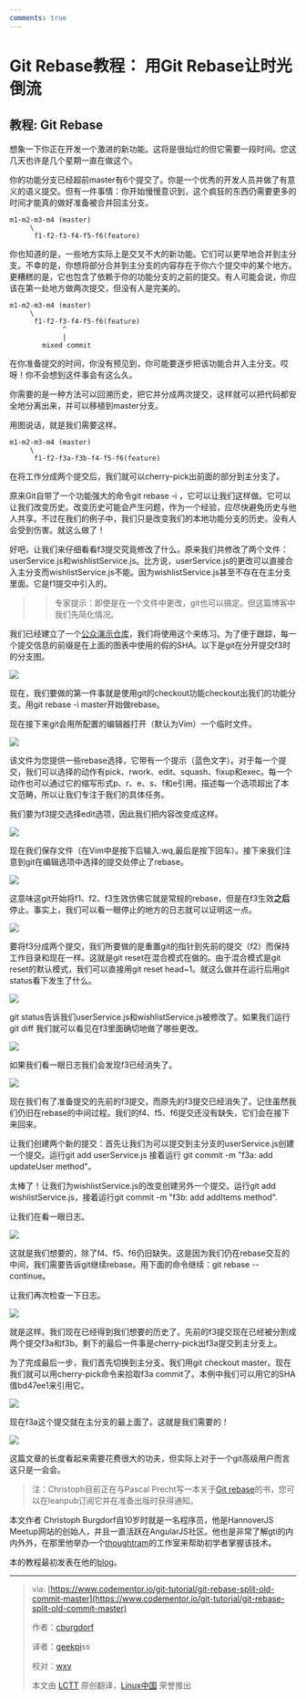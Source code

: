 ```yaml
---
comments: true
---
```


Git Rebase教程： 用Git Rebase让时光倒流
================================================================================

## 教程: Git Rebase ###

想象一下你正在开发一个激进的新功能。这将是很灿烂的但它需要一段时间。您这几天也许是几个星期一直在做这个。

你的功能分支已经超前master有6个提交了。你是一个优秀的开发人员并做了有意义的语义提交。但有一件事情：你开始慢慢意识到，这个疯狂的东西仍需要更多的时间才能真的做好准备被合并回主分支。

    m1-m2-m3-m4 (master)
         \ 
          f1-f2-f3-f4-f5-f6(feature)

你也知道的是，一些地方实际上是交叉不大的新功能。它们可以更早地合并到主分支。不幸的是，你想将部分合并到主分支的内容存在于你六个提交中的某个地方。更糟糕的是，它也包含了依赖于你的功能分支的之前的提交。有人可能会说，你应该在第一处地方做两次提交，但没有人是完美的。

    m1-m2-m3-m4 (master)
         \ 
          f1-f2-f3-f4-f5-f6(feature)
                 ^
                 |
            mixed commit

在你准备提交的时间，你没有预见到，你可能要逐步把该功能合并入主分支。哎呀！你不会想到这件事会有这么久。

你需要的是一种方法可以回溯历史，把它并分成两次提交，这样就可以把代码都安全地分离出来，并可以移植到master分支。

用图说话，就是我们需要这样。

    m1-m2-m3-m4 (master)
         \ 
          f1-f2-f3a-f3b-f4-f5-f6(feature)

在将工作分成两个提交后，我们就可以cherry-pick出前面的部分到主分支了。

原来Git自带了一个功能强大的命令git rebase -i ，它可以让我们这样做。它可以让我们改变历史。改变历史可能会产生问题，作为一个经验，应尽快避免历史与他人共享。不过在我们的例子中，我们只是改变我们的本地功能分支的历史。没有人会受到伤害。就这么做了！

好吧，让我们来仔细看看f3提交究竟修改了什么。原来我们共修改了两个文件：userService.js和wishlistService.js。比方说，userService.js的更改可以直接合入主分支而wishlistService.js不能。因为wishlistService.js甚至不存在在主分支里面。它是f1提交中引入的。

>>专家提示：即使是在一个文件中更改，git也可以搞定。但这篇博客中我们先简化情况。

我们已经建立了一个[公众演示仓库](https://github.com/thoughtram/interactive-rebase-demo)，我们将使用这个来练习。为了便于跟踪，每一个提交信息的前缀是在上面的图表中使用的假的SHA。以下是git在分开提交f3时的分支图。

![](https://s3.amazonaws.com/codementor_content/2014-Sep-week3/git1.png)

现在，我们要做的第一件事就是使用git的checkout功能checkout出我们的功能分支。用git rebase -i master开始做rebase。

现在接下来git会用所配置的编辑器打开（默认为Vim）一个临时文件。

![](https://s3.amazonaws.com/codementor_content/2014-Sep-week3/git2.png)

该文件为您提供一些rebase选择，它带有一个提示（蓝色文字）。对于每一个提交，我们可以选择的动作有pick、rwork、edit、squash、fixup和exec。每一个动作也可以通过它的缩写形式p、r、e、s、f和e引用。描述每一个选项超出了本文范畴，所以让我们专注于我们的具体任务。

我们要为f3提交选择edit选项，因此我们把内容改变成这样。

![](https://s3.amazonaws.com/codementor_content/2014-Sep-week3/git3.png)

现在我们保存文件（在Vim中是按下<ESC>后输入:wq,最后是按下回车）。接下来我们注意到git在编辑选项中选择的提交处停止了rebase。

![](https://s3.amazonaws.com/codementor_content/2014-Sep-week3/git4.jpg)

这意味这git开始将f1、f2、f3生效仿佛它就是常规的rebase，但是在f3生效**之后**停止。事实上，我们可以看一眼停止的地方的日志就可以证明这一点。

![](https://s3.amazonaws.com/codementor_content/2014-Sep-week3/git5.png)

要将f3分成两个提交，我们所要做的是重置git的指针到先前的提交（f2）而保持工作目录和现在一样。这就是git reset在混合模式在做的。由于混合模式是git reset的默认模式，我们可以直接用git reset head~1。就这么做并在运行后用git status看下发生了什么。

![](https://s3.amazonaws.com/codementor_content/2014-Sep-week3/git6.png)

git status告诉我们userService.js和wishlistService.js被修改了。如果我们运行 git diff 我们就可以看见在f3里面确切地做了哪些更改。

![](https://s3.amazonaws.com/codementor_content/2014-Sep-week3/git7.png)

如果我们看一眼日志我们会发现f3已经消失了。

![](https://s3.amazonaws.com/codementor_content/2014-Sep-week3/git8.png)

现在我们有了准备提交的先前的f3提交，而原先的f3提交已经消失了。记住虽然我们仍旧在rebase的中间过程。我们的f4、f5、f6提交还没有缺失，它们会在接下来回来。

让我们创建两个新的提交：首先让我们为可以提交到主分支的userService.js创建一个提交。运行git add userService.js 接着运行 git commit -m "f3a: add updateUser method"。

太棒了！让我们为wishlistService.js的改变创建另外一个提交。运行git add wishlistService.js，接着运行git commit -m "f3b: add addItems method".

让我们在看一眼日志。

![](https://s3.amazonaws.com/codementor_content/2014-Sep-week3/git9.png)

这就是我们想要的，除了f4、f5、f6仍旧缺失。这是因为我们仍在rebase交互的中间，我们需要告诉git继续rebase。用下面的命令继续：git rebase --continue。

让我们再次检查一下日志。

![](https://s3.amazonaws.com/codementor_content/2014-Sep-week3/git10.png)

就是这样。我们现在已经得到我们想要的历史了。先前的f3提交现在已经被分割成两个提交f3a和f3b。剩下的最后一件事是cherry-pick出f3a提交到主分支上。

为了完成最后一步，我们首先切换到主分支。我们用git checkout master。现在我们就可以用cherry-pick命令来拾取f3a commit了。本例中我们可以用它的SHA值bd47ee1来引用它。

![](https://s3.amazonaws.com/codementor_content/2014-Sep-week3/git11.png)

现在f3a这个提交就在主分支的最上面了。这就是我们需要的！

![](https://s3.amazonaws.com/codementor_content/2014-Sep-week3/git12.png)

这篇文章的长度看起来需要花费很大的功夫，但实际上对于一个git高级用户而言这只是一会会。

>注：Christoph目前正在与Pascal Precht写一本关于[Git rebase](https://leanpub.com/rebase-the-complete-guide-on-rebasing-in-git)的书，您可以在leanpub订阅它并在准备出版时获得通知。

本文作者 Christoph Burgdorf自10岁时就是一名程序员，他是HannoverJS Meetup网站的创始人，并且一直活跃在AngularJS社区。他也是非常了解gti的内内外外，在那里他举办一个[thoughtram](http://thoughtram.io/)的工作室来帮助初学者掌握该技术。

本的教程最初发表在他的[blog](http://blog.thoughtram.io/posts/going-back-in-time-to-split-older-commits/)。

--------------------------------------------------------------------------------

>via: [https://www.codementor.io/git-tutorial/git-rebase-split-old-commit-master](https://www.codementor.io/git-tutorial/git-rebase-split-old-commit-master)
>
>作者：[cburgdorf](https://www.codementor.io/cburgdorf)
>
>译者：[geekpi](https://github.com/geekpi)ss
>
>校对：[wxy](https://github.com/wxy)
>
>本文由 [LCTT](https://github.com/LCTT/TranslateProject) 原创翻译，[Linux中国](http://linux.cn/) 荣誉推出



